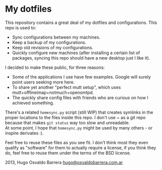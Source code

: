 My dotfiles
===========

This repository contains a great deal of my dotfiles and configurations.  This repo is used to:

 - Sync configurations between my machines.
 - Keep a backup of my configurations.
 - Keep old revisions of my configurations.
 - Quickly configure new machines (after installing a certain list of packages, syncing this repo should have a new desktop just I like it).

I decided to make these public, for three reasons:

 - Some of the applications I use have few examples. Google will surely point users seeking more here.
 - To share yet another "perfect mutt setup", which uses mutt+offlineimap+notmuch+opensmtpd.
 - The quickly share config files with friends who are curious on how I achieved something.

There's a related ``homesync.py`` script (still WIP) that creates symlinks in the proper locations to the files inside this repo. I don't use  ~ as a git repo because that makes ``git status`` way too slow and unreadable.  
At some point, I hope that ``homesync.py`` might be used by many others - or inspire derivates :).

Feel free to reuse these files as you see fit. I don't think most they even qualify as "software" for them to actually require a license, if you think they do, feel free to reuse them under the terms of the BSD license.

2013, Hugo Osvaldo Barrera <hugo@osvaldobarrera.com.ar>
